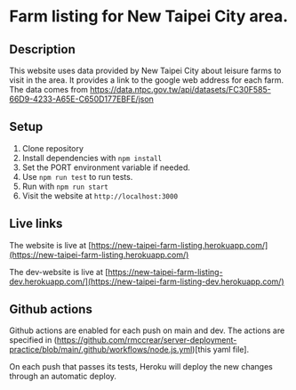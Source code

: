 # Farm listing for New Taipei City area.

## Description

This website uses data provided by New Taipei City about leisure farms to visit in the area. It provides a link to the google web address for each farm. The data comes from https://data.ntpc.gov.tw/api/datasets/FC30F585-66D9-4233-A65E-C650D177EBFE/json


## Setup

1. Clone repository
2. Install dependencies with `npm install`
2. Set the PORT environment variable if needed.
2. Use `npm run test` to run tests.
3. Run with `npm run start`
4. Visit the website at `http://localhost:3000`

## Live links

The website is live at [https://new-taipei-farm-listing.herokuapp.com/](https://new-taipei-farm-listing.herokuapp.com/)

The dev-website is live at [https://new-taipei-farm-listing-dev.herokuapp.com/](https://new-taipei-farm-listing-dev.herokuapp.com/)


## Github actions

Github actions are enabled for each push on main and dev. The actions are specified in (https://github.com/rmccrear/server-deployment-practice/blob/main/.github/workflows/node.js.yml)[this yaml file].

On each push that passes its tests, Heroku will deploy the new changes through an automatic deploy.
